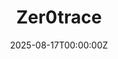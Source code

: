---
title: "Zer0trace"
description: "Instant, anonymous cryptocurrency exchange built specifically for BitcoinZ"
date: 2025-08-17T00:00:00Z
image: "images/exchanges/zer0trace.png"
type: "exchange"
categories: ["Exchange"]
features:
  - "No KYC Required"
  - "No Registration Needed"
  - "Instant Swaps"
  - "Multiple Payment Options"
  - "Privacy-Focused"
trading_pairs:
  - "BTCZ/BTC (Bitcoin)"
  - "BTCZ/ETH (Ethereum)"
  - "BTCZ/BCH (Bitcoin Cash)"
  - "BTCZ/LTC (Litecoin)"
  - "BTCZ/BNB (BNB)"
  - "BTCZ/DOGE (Dogecoin)"
  - "BTCZ/XMR (Monero)"
  - "BTCZ/SHIB (Shiba Inu)"
  - "BTCZ/SOL (Solana)"
  - "BTCZ/USDT (Tether on BEP20/ERC20/TRC20)"
  - "BTCZ/TON (Toncoin)"
  - "BTCZ/TRX (TRON)"
  - "BTCZ/USDC (USD Coin on BEP20/ERC20)"
is_centralized: false
website: "https://zer0trace.com/"
kyc_required: false
draft: false
---